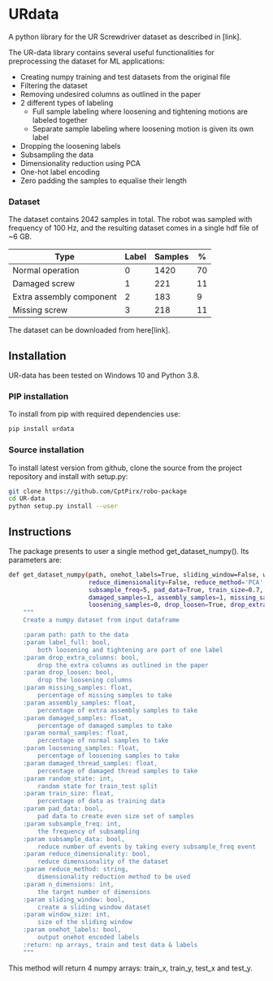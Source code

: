 # URdata
A python library for the UR Screwdriver dataset as described in [link].

The UR-data library contains several useful functionalities for preprocessing the dataset for ML applications:
* Creating numpy training and test datasets from the original file
* Filtering the dataset
* Removing undesired columns as outlined in the paper
* 2 different types of labeling
    * Full sample labeling where loosening and tightening motions are labeled together
    * Separate sample labeling where loosening motion is given its own label
* Dropping the loosening labels
* Subsampling the data
* Dimensionality reduction using PCA
* One-hot label encoding
* Zero padding the samples to equalise their length

### Dataset
The dataset contains 2042 samples in total. The robot was sampled with frequency of 100 Hz, and the resulting dataset 
comes in a single hdf file of ~6 GB.

| Type                     | Label | Samples | %  |
|--------------------------|-------|---------|----|
| Normal operation         | 0     | 1420    | 70 |
| Damaged screw            | 1     | 221     | 11 |
| Extra assembly component | 2     | 183     | 9  |
| Missing screw            | 3     | 218     | 11 |

The dataset can be downloaded from here[link].

## Installation
UR-data has been tested on Windows 10 and Python 3.8.

### PIP installation
To install from pip with required dependencies use:
```bash
pip install urdata
```
### Source installation
To install latest version from github, clone the source from the project repository and install with setup.py:
```bash
git clone https://github.com/CptPirx/robo-package
cd UR-data
python setup.py install --user
```
## Instructions

The package presents to user a single method get_dataset_numpy(). Its parameters are:
```bash
def get_dataset_numpy(path, onehot_labels=True, sliding_window=False, window_size=200,
                      reduce_dimensionality=False, reduce_method='PCA', n_dimensions=60, subsample_data=True,
                      subsample_freq=5, pad_data=True, train_size=0.7, random_state=42, normal_samples=1,
                      damaged_samples=1, assembly_samples=1, missing_samples=1, damaged_thread_samples=0,
                      loosening_samples=0, drop_loosen=True, drop_extra_columns=True, label_full=False):
    """
    Create a numpy dataset from input dataframe

    :param path: path to the data
    :param label_full: bool, 
        both loosening and tightening are part of one label
    :param drop_extra_columns: bool, 
        drop the extra columns as outlined in the paper
    :param drop_loosen: bool, 
        drop the loosening columns
    :param missing_samples: float, 
        percentage of missing samples to take
    :param assembly_samples: float, 
        percentage of extra assembly samples to take
    :param damaged_samples: float, 
        percentage of damaged samples to take
    :param normal_samples: float, 
        percentage of normal samples to take
    :param loosening_samples: float, 
        percentage of loosening samples to take
    :param damaged_thread_samples: float, 
        percentage of damaged thread samples to take
    :param random_state: int, 
        random state for train_test split
    :param train_size: float, 
        percentage of data as training data
    :param pad_data: bool, 
        pad data to create even size set of samples
    :param subsample_freq: int, 
        the frequency of subsampling
    :param subsample_data: bool, 
        reduce number of events by taking every subsample_freq event
    :param reduce_dimensionality: bool, 
        reduce dimensionality of the dataset
    :param reduce_method: string, 
        dimensionality reduction method to be used
    :param n_dimensions: int, 
        the target number of dimensions
    :param sliding_window: bool, 
        create a sliding window dataset
    :param window_size: int, 
        size of the sliding window
    :param onehot_labels: bool, 
        output onehot encoded labels
    :return: np arrays, train and test data & labels
    """
```

This method will return 4 numpy arrays: train_x, train_y, test_x and test_y. 